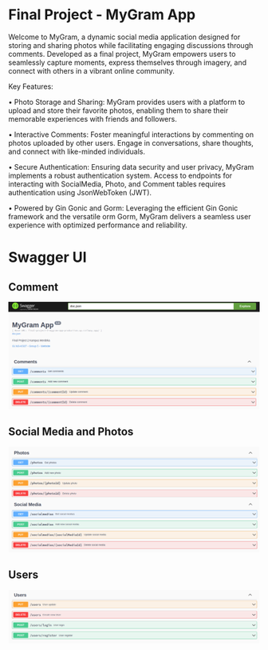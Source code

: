 # Final Project - MyGram App

Welcome to MyGram, a dynamic social media application designed for storing and sharing photos while facilitating engaging discussions through comments. Developed as a final project, MyGram empowers users to seamlessly capture moments, express themselves through imagery, and connect with others in a vibrant online community.

Key Features:

• Photo Storage and Sharing: MyGram provides users with a platform to upload and store their favorite photos, enabling them to share their memorable experiences with friends and followers.

• Interactive Comments: Foster meaningful interactions by commenting on photos uploaded by other users. Engage in conversations, share thoughts, and connect with like-minded individuals.

• Secure Authentication: Ensuring data security and user privacy, MyGram implements a robust authentication system. Access to endpoints for interacting with SocialMedia, Photo, and Comment tables requires authentication using JsonWebToken (JWT).

• Powered by Gin Gonic and Gorm: Leveraging the efficient Gin Gonic framework and the versatile orm Gorm, MyGram delivers a seamless user experience with optimized performance and reliability.

# Swagger UI

## Comment

![](assets/comments.png)

## Social Media and Photos

![](assets/photos_and_social_media.png)

## Users

![](assets/users.png)
